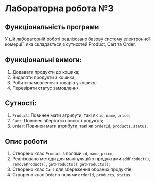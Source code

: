 # Лабораторна робота №3
## Функціональність програми
У цій лабораторній роботі реалізовано базову систему електронної комерції,
яка складається з сутностей Product, Cart та Order.

## Функціональні вимоги:
1. Додавати продукти до кошика;
2. Видаляти продукти з кошика;
3. Робити замовлення з товарів у кошику;
4. Перевіряти статус замовлення.

## Сутності:
1. `Product`: Повинен мати атрибути, такі як `id`, `name`, `price`;
2. `Cart`: Повинен зберігати список продуктів;
3. `Order`: Повинен мати атрибути, такі як `orderId`, `products`, `status`.

## Опис роботи
1. Створено клас `Product` з полями `id`, `name`, `price`;
2. Реалізовано методи для маніпуляцій з продуктами `addProduct()`, `removeProduct()`, `getProducts()`, `getProducts()`;
3. Створено клас `Cart` для збереження обраних продуктів;
4. Створено клас `Order` з полями `orderId`, `products`, `status`.
